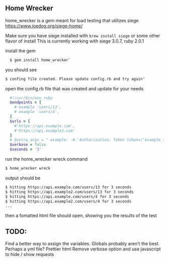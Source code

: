 ## Home Wrecker
home_wrecker is a gem meant for load testing that utilizes siege https://www.joedog.org/siege-home/

Make sure you have siege installed with `brew install siege` or some other flavor of install
This is currently working with siege 3.0.7, ruby 2.0.1


install the gem
```sh
  $ gem install home_wrecker`
```

you should see
  ```sh
  $ confing file created. Please update config.rb and try again"
  ```
open the config.rb file that was created and update for your needs
```ruby
  #!/usr/bin/env ruby
  $endpoints = [
    # example 'users/13',
    # example 'users/4',
  ]
  $urls = [
    #'https://api.example.com',
    #'https://api.example2.com'
  ]
  # $extra_args = " example: -H 'Authorization: Token token=\"example_token\"' -H 'X_API_EMAIL: example@example.com'"
  $verbose = false
  $seconds = '3'
```
run the home_wrecker wreck command
```sh
$ home_wrecker wreck
```
output should be
```sh
$ hitting https://api.example.com/users/13 for 3 seconds
$ hitting https://api.example2.com/users/13 for 3 seconds
$ hitting https://api.example.com/users/4 for 3 seconds
$ hitting https://api.example2.com/users/4 for 3 seconds
...
```
then a fomatted html file should open, showing you the results of the test

## TODO:
Find a better way to assign the variables.  Globals probably aren't the best. Perhaps a yml file?
Prettier html
Remove verbose option and use javascript to hide / show requests





